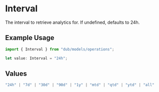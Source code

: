 # Interval

The interval to retrieve analytics for. If undefined, defaults to 24h.

## Example Usage

```typescript
import { Interval } from "dub/models/operations";

let value: Interval = "24h";
```

## Values

```typescript
"24h" | "7d" | "30d" | "90d" | "1y" | "mtd" | "qtd" | "ytd" | "all"
```